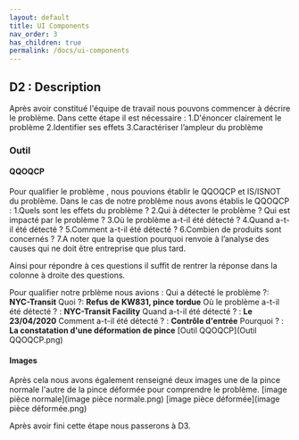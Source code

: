 ```yaml
---
layout: default
title: UI Components
nav_order: 3
has_children: true
permalink: /docs/ui-components
---
```


## D2 : Description
Après avoir constitué l'équipe de travail nous pouvons commencer à décrire le problème.
Dans cette étape il est nécessaire :
1.D'énoncer clairement le problème 
2.Identifier ses effets
3.Caractériser l’ampleur du problème 

### Outil 
#### QQOQCP 
Pour qualifier le problème , nous pouvions établir le QQOQCP et IS/ISNOT du problème.
Dans le cas de notre problème nous avons établis le QQOQCP : 
1.Quels sont les effets du problème ?
2.Qui à détecter le problème ? Qui est impacté par le problème ?
3.Où le problème a-t-il été détecté ?
4.Quand a-t-il été détecté ?
5.Comment a-t-il été détecté ?
6.Combien de produits sont concernés ?
7.A noter que la question pourquoi renvoie à l’analyse des causes qui ne doit être entreprise que plus tard.

Ainsi pour répondre à ces questions il suffit de rentrer la réponse dans la colonne à droite des questions.

Pour qualifier notre prblème nous avions : 
Qui a détecté le problème ?: **NYC-Transit**
Quoi ?: **Refus de KW831, pince tordue**
Où le problème a-t-il été détecté ? : **NYC-Transit Facility**
Quand a-t-il été détecté ? : **Le 23/04/2020**
Comment a-t-il été détecté ? : **Contrôle d'entrée**
Pourquoi ? : **La constatation d'une déformation de pince**
[Outil QQOQCP](Outil QQOQCP.png)

#### Images
Après cela nous avons également renseigné deux images une de la pince normale l'autre de la pince déformée pour comprendre le problème.
[image pièce normale](image pièce normale.png)
[image pièce déformée](image pièce déformée.png)

Après avoir fini cette étape nous passerons à D3.
